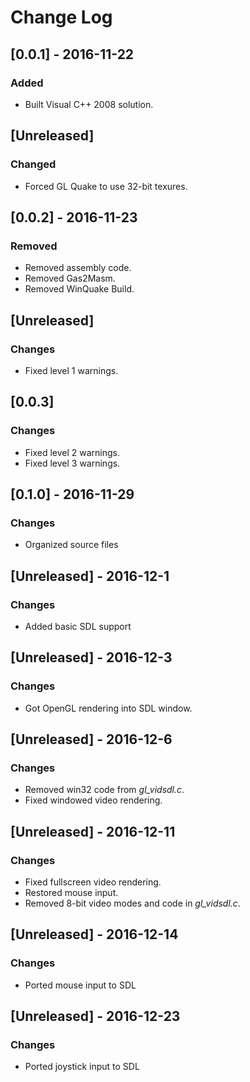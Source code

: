# Change Log

## [0.0.1] - 2016-11-22
### Added
- Built Visual C++ 2008 solution.

## [Unreleased]
### Changed
- Forced GL Quake to use 32-bit texures.

## [0.0.2] - 2016-11-23
### Removed
- Removed assembly code.
- Removed Gas2Masm.
- Removed WinQuake Build.

## [Unreleased]
### Changes
- Fixed level 1 warnings.

## [0.0.3]
### Changes
- Fixed level 2 warnings.
- Fixed level 3 warnings.

## [0.1.0] - 2016-11-29
### Changes
- Organized source files

## [Unreleased] - 2016-12-1
### Changes
- Added basic SDL support

## [Unreleased] - 2016-12-3
### Changes
- Got OpenGL rendering into SDL window.

## [Unreleased] - 2016-12-6
### Changes
- Removed win32 code from _gl_vidsdl.c_.
- Fixed windowed video rendering.

## [Unreleased] - 2016-12-11
### Changes
- Fixed fullscreen video rendering.
- Restored mouse input.
- Removed 8-bit video modes and code in _gl_vidsdl.c_.

## [Unreleased] - 2016-12-14
### Changes
 - Ported mouse input to SDL
 
## [Unreleased] - 2016-12-23
### Changes
 - Ported joystick input to SDL


